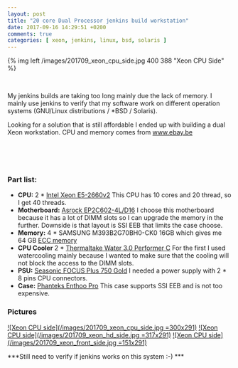 ```yaml
---
layout: post
title: "20 core Dual Processor jenkins build workstation"
date: 2017-09-16 14:29:51 +0200
comments: true
categories: [ xeon, jenkins, linux, bsd, solaris ] 
---
```


{% img left /images/201709_xeon_cpu_side.jpg 400 388 "Xeon CPU Side" %} 

<br />

My jenkins builds are taking too long mainly due the lack of memory. I mainly use jenkins to verify that my software work on different operation systems (GNU/Linux distributions / *BSD / Solaris).

Looking for a solution that is still affordable I ended up with building a dual Xeon workstation. CPU and memory comes from <a href="http://www.ebay.be">www.ebay.be</a>

<br />&nbsp;<br />
<br />

### Part list:

* **CPU:** 2 \* <a href="http://ark.intel.com/products/75272/Intel-Xeon-Processor-E5-2660-v2-25M-Cache-2_20-GHz">Intel Xeon E5-2660v2</a> This CPU has 10 cores and 20 thread, so I get 40 threads.
* **Motherboard:** <a href="http://www.asrockrack.com/general/productdetail.asp?Model=EP2C602-4L/D16#Specifications">Asrock EP2C602-4L/D16</a> I choose this motherboard because it has a lot of DIMM slots so I can upgrade the memory in the further. Downside is that layout is SSI EEB that limits the case choose.
* **Memory:** 4 \* SAMSUNG M393B2G70BH0-CK0 16GB which gives me 64 GB <a href="https://en.wikipedia.org/wiki/ECC_memory">ECC memory</a> 
* **CPU Cooler** 2 \* <a href="http://www.thermaltake.com/products-model.aspx?id=C_00002470">Thermaltake Water 3.0 Performer C</a> For the first I used watercooling mainly because I wanted to make sure that the cooling will not block the access to the DIMM slots.
* **PSU:** <a href="https://seasonic.com/product/focus-plus-750-gold/">Seasonic FOCUS Plus 750 Gold</a> I needed a power supply with 2 \* 8 pins CPU connectors.
* **Case:** <a href="http://www.phanteks.com/Enthoo-Pro.html">Phanteks Enthoo Pro</a> This case supports SSI EEB and is not too expensive.

### Pictures

[![Xeon CPU side](/images/201709_xeon_cpu_side.jpg =300x291)](/images/201709_xeon_cpu_side.jpg)
[![Xeon CPU side](/images/201709_xeon_hd_side.jpg =317x291)](/images/201709_xeon_hd_side.jpg)
[![Xeon CPU side](/images/201709_xeon_front_side.jpg =151x291)](/images/201709_xeon_front_side.jpg)

***Still need to verify if jenkins works on this system :-) ***

